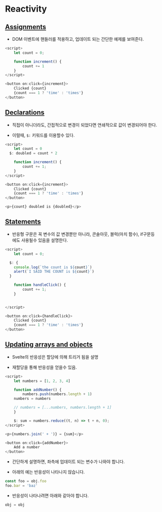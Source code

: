 # Reactivity

## [Assignments](https://learn.svelte.dev/tutorial/reactive-assignments)

* DOM 이벤트에 핸들러를 적용하고, 업데이트 되는 간단한 예제를 보여준다.

```js
<script>
	let count = 0;

	function increment() {
		count += 1
	}
</script>

<button on:click={increment}>
	Clicked {count}
	{count === 1 ? 'time' : 'times'}
</button>
```

## [Declarations](https://learn.svelte.dev/tutorial/reactive-declarations)

* 직접이 아니더라도, 간접적으로 변경이 되었다면 연쇄적으로 값이 변경되어야 한다.

* 이럴때, `$:` 키워드를 이용할수 있다.

```js
<script>
	let count = 0
  $: doubled = count * 2

	function increment() {
		count += 1;
	}
</script>

<button on:click={increment}>
	Clicked {count}
	{count === 1 ? 'time' : 'times'}
</button>

<p>{count} doubled is {doubled}</p>
```

## [Statements](https://learn.svelte.dev/tutorial/reactive-statements)

* 반응형 구문은 꼭 변수의 값 변경뿐만 아니라, 콘솔아웃, 블럭(마치 함수), if구문등에도 사용될수 있음을 설명한다.

```js
<script>
	let count = 0;

  $: {
    console.log(`the count is ${count}`)
    alert(`I SAID THE COUNT is ${count}`)
  }

	function handleClick() {
		count += 1;
	}

  
</script>

<button on:click={handleClick}>
	Clicked {count}
	{count === 1 ? 'time' : 'times'}
</button>
```

## [Updating arrays and objects](https://learn.svelte.dev/tutorial/updating-arrays-and-objects)

* Svelte의 반응성은 할당에 의해 트리거 됨을 설명

* 재할당을 통해 반응성을 얻을수 있음.

```js
<script>
	let numbers = [1, 2, 3, 4]

	function addNumber() {
		numbers.push(numbers.length + 1)
    numbers = numbers

    // numbers = [...numbers, numbers.length + 1]
	}

	$: sum = numbers.reduce((t, n) => t + n, 0);
</script>

<p>{numbers.join(' + ')} = {sum}</p>

<button on:click={addNumber}>
	Add a number
</button>
```

* 간단하게 설명하면, 좌측에 업데이트 되는 변수가 나와야 합니다.

* 아래의 예는 반응성이 나타나지 않습니다.

```js
const foo = obj.foo
foo.bar = 'baz'
```

* 반응성이 나타나려면 아래와 같아야 합니다.

```js
obj = obj
```